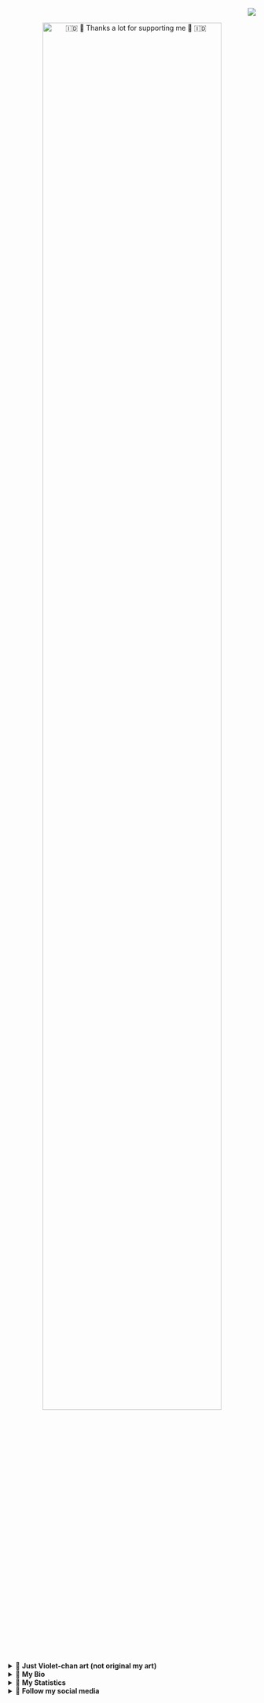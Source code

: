 <p align="right">
    <img src="https://komarev.com/ghpvc/?username=13atm01&color=8727D8&style=plastic&label=👁️+Profile+Views">
</p>

<p align="center">
    <a href="https://www.deviantart.com/13andi01/art/Welcome-from-Violet-Evergarden-V-2-871656961">
        <img src="https://images-wixmp-ed30a86b8c4ca887773594c2.wixmp.com/f/1e66b7e7-6690-440a-a71b-826e8081974a/deeymtd-db7e8559-da97-4755-8c47-59b3da3df0fe.png/v1/fill/w_1280,h_447,strp/welcome_from_violet_evergarden_v_2_by_13andi01_deeymtd-fullview.png?token=eyJ0eXAiOiJKV1QiLCJhbGciOiJIUzI1NiJ9.eyJzdWIiOiJ1cm46YXBwOiIsImlzcyI6InVybjphcHA6Iiwib2JqIjpbW3siaGVpZ2h0IjoiPD00NDciLCJwYXRoIjoiXC9mXC8xZTY2YjdlNy02NjkwLTQ0MGEtYTcxYi04MjZlODA4MTk3NGFcL2RlZXltdGQtZGI3ZTg1NTktZGE5Ny00NzU1LThjNDctNTliM2RhM2RmMGZlLnBuZyIsIndpZHRoIjoiPD0xMjgwIn1dXSwiYXVkIjpbInVybjpzZXJ2aWNlOmltYWdlLm9wZXJhdGlvbnMiXX0.QKyDYc0ZK-VrwhmE5f5J6GKSXrtUOENJkb0W02QE9QA" width="85%" title="🇮🇩 🙂 Thanks a lot for supporting me 🙂 🇮🇩">
    </a>
</p>

<details>
    <summary>🚀&nbsp;<b>Just Violet-chan art (not original my art)</b></summary>
  
  <p align="center">
    <a href="https://www.pixiv.net/en/artworks/83048128">
        <img src="https://i.ibb.co/nncWwzp/VE.jpg" width"100%">
    </a>
  </p>
</details>

<details>
    <summary>🚀&nbsp;<b>My Bio</b></summary>
    
    <b>Hi, I'm <a href="">Andi Trisna Mukti</a></b>, On this github account I share my scripts which include Ricing Linux Desktop, Plasma Splash Screens, GRUB Themes and all anime themed.
</details>

<details>
    <summary>🚀&nbsp;<b>My Statistics</b></summary>    

<p align="center">
    <a href="#">
        <img alt="Trophy" src="https://github-profile-trophy.vercel.app/?username=13atm01&row=1&column=6&margin-w=20&theme=flat&no-bg=true&no-frame=true"/>
    </a>
</p>
<p align="center">
    <a href="#">
        <img src="https://github-readme-streak-stats.herokuapp.com?user=13atm01&stroke=25A8E1&ring=8727D8&fire=FF0000&currStreakNum=00C0B5&sideNums=FF0000&currStreakLabel=19D6FF"/>
    </a>
</p>
<p align="center">
    <a href="#">
        <img alt="GitHub Stats" src="https://bad-apple-github-readme.vercel.app/api?show_bg=1&username=13atm01&show_icons=true&hide_border=false&icon_color=25A8E1&title_color=8727D8&text_color=3B4252&bg_color=ffffff"/>
    </a>
</p>
<p align="center">
    <a href="#">
        <img height="180px" alt="Top Language" src="https://github-readme-stats.vercel.app/api/top-langs/?username=13atm01&hide_border=false&title_color=8727D8&text_color=3B4252&layout=compact"/>
    </a>
</p>
</details>

<details>	
  <summary>🚀&nbsp;<b>Follow my social media</b></summary><br>
<div align="center">

[![badge](https://img.shields.io/endpoint?url=https://gist.githubusercontent.com/13atm01/c8ead05d056b33aeb8781326ab3f477c/raw/2347c2085b169b0c6391cf4fcd2e438be55cbdc3/rb-linktree.json)](https://linktr.ee/13atm01)
[![badge](https://img.shields.io/endpoint?url=https://gist.githubusercontent.com/13atm01/2d5af12777fcdb3ed38fb8b49320abd1/raw/551fc5b53351e97c9808e216a3d791999ba5a257/rb-github.json)](https://github.com/13atm01)
[![badge](https://img.shields.io/endpoint?url=https://gist.githubusercontent.com/13atm01/b1a03b2651a1b25e21b9299404835f53/raw/7665661e37e4a061c1e1cacdab54f13f62af47c9/rb-myanimelist.json)](https://myanimelist.net/profile/13atm01)
[![badge](https://img.shields.io/endpoint?url=https://gist.githubusercontent.com/13atm01/25eec5feab884a83d1edd33ccd078386/raw/8b16d0489e08d1dab590c80333935c224d8041e9/rb-linuxstore.json)](https://www.pling.com/u/13atm01)
[![badge](https://img.shields.io/endpoint?url=https://gist.githubusercontent.com/13atm01/29c56993ee2960e001804e947e138c9d/raw/17a61a6b2f3a63c98fb4171c5d43c58f5add6e33/rb-deviantart.json)](https://www.deviantart.com/13andi01)
[![badge](https://img.shields.io/endpoint?url=https://gist.githubusercontent.com/13atm01/7c98f92f10d4e79c09d47ea466bdf6a4/raw/44a95a3d3534d2403e5e22a6b53f12afa2604124/rb-facebook.json)](https://www.facebook.com/anditrisna.mukti)
[![badge](https://img.shields.io/endpoint?url=https://gist.githubusercontent.com/13atm01/5fbf4804ffc44b54d9c0f52da7597994/raw/fe99b2e7f9588a0840e033b7a8afc462b22fa75e/rb-twitter.json)](https://www.twitter.com/AndiTrisnaMukt1)
[![badge](https://img.shields.io/endpoint?url=https://gist.githubusercontent.com/13atm01/a5e4365f7ab188f1bc0eee4453ec380c/raw/3f31252ec42053c3c8a57b30840cf63d9f5b897e/rb-instagram.json)](https://www.instagram.com/andi_trisna_mukti)
</div>
</details>
